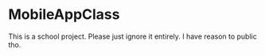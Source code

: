# MobileAppClass
This is a school project. Please just ignore it entirely.
I have reason to public tho.
